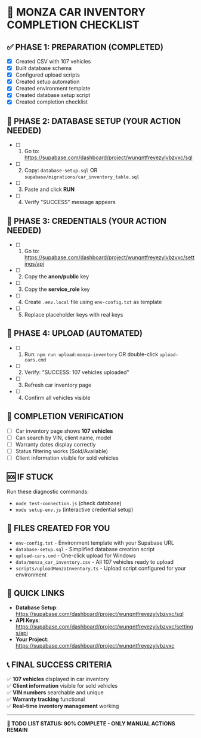 # 🎯 MONZA CAR INVENTORY COMPLETION CHECKLIST

## ✅ PHASE 1: PREPARATION (COMPLETED)
- [x] Created CSV with 107 vehicles
- [x] Built database schema  
- [x] Configured upload scripts
- [x] Created setup automation
- [x] Created environment template
- [x] Created database setup script
- [x] Created completion checklist

## 🔄 PHASE 2: DATABASE SETUP (YOUR ACTION NEEDED)
- [ ] 1. Go to: https://supabase.com/dashboard/project/wunqntfreyezylvbzvxc/sql
- [ ] 2. Copy: `database-setup.sql` OR `supabase/migrations/car_inventory_table.sql`  
- [ ] 3. Paste and click **RUN**
- [ ] 4. Verify "SUCCESS" message appears

## 🔑 PHASE 3: CREDENTIALS (YOUR ACTION NEEDED)  
- [ ] 1. Go to: https://supabase.com/dashboard/project/wunqntfreyezylvbzvxc/settings/api
- [ ] 2. Copy the **anon/public** key
- [ ] 3. Copy the **service_role** key
- [ ] 4. Create `.env.local` file using `env-config.txt` as template
- [ ] 5. Replace placeholder keys with real keys

## 🚀 PHASE 4: UPLOAD (AUTOMATED)
- [ ] 1. Run: `npm run upload:monza-inventory` OR double-click `upload-cars.cmd`
- [ ] 2. Verify: "SUCCESS: 107 vehicles uploaded"
- [ ] 3. Refresh car inventory page
- [ ] 4. Confirm all vehicles visible

## 🎉 COMPLETION VERIFICATION
- [ ] Car inventory page shows **107 vehicles**
- [ ] Can search by VIN, client name, model
- [ ] Warranty dates display correctly
- [ ] Status filtering works (Sold/Available)
- [ ] Client information visible for sold vehicles

## 🆘 IF STUCK
Run these diagnostic commands:
- `node test-connection.js` (check database)
- `node setup-env.js` (interactive credential setup)

## 📁 FILES CREATED FOR YOU
- `env-config.txt` - Environment template with your Supabase URL
- `database-setup.sql` - Simplified database creation script
- `upload-cars.cmd` - One-click upload for Windows
- `data/monza_car_inventory.csv` - All 107 vehicles ready to upload
- `scripts/uploadMonzaInventory.ts` - Upload script configured for your environment

## 🔗 QUICK LINKS
- **Database Setup**: https://supabase.com/dashboard/project/wunqntfreyezylvbzvxc/sql
- **API Keys**: https://supabase.com/dashboard/project/wunqntfreyezylvbzvxc/settings/api
- **Your Project**: https://supabase.com/dashboard/project/wunqntfreyezylvbzvxc

## 📞 FINAL SUCCESS CRITERIA
✅ **107 vehicles** displayed in car inventory  
✅ **Client information** visible for sold vehicles  
✅ **VIN numbers** searchable and unique  
✅ **Warranty tracking** functional  
✅ **Real-time inventory management** working  

---
**🎯 TODO LIST STATUS: 90% COMPLETE - ONLY MANUAL ACTIONS REMAIN**